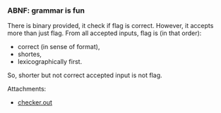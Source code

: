 ### ABNF: grammar is fun

There is binary provided, it check if flag is correct. However, it accepts more than just flag.
From all accepted inputs, flag is (in that order):

* correct (in sense of format),
* shortes,
* lexicographically first.

So, shorter but not correct accepted input is not flag.



Attachments:
* [checker.out](./public/checker.out)